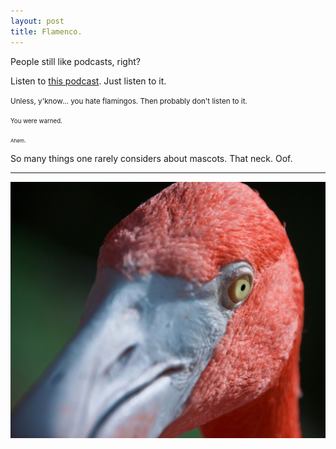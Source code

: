 ```yaml
---
layout: post
title: Flamenco.
---
```


People still like podcasts, right?

Listen to [this podcast](https://gimletmedia.com/episode/dont-underestimate-flamingo/). Just listen to it.

<small>Unless, y'know... you hate flamingos. Then probably don't listen to it.</small>

<small><small>You were warned.</small></small>

<small><small><small>Ahem.</small></small></small>

So many things one rarely considers about mascots. That neck. Oof.

---

<picture>
 <source srcset="/images/flamingo-sm.jpg" media="screen and (min-width: 600px) and (max-width: 1024px)">
 <img src="/images/flamingo.jpg">
</picture>
